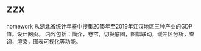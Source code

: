 # zzx
homework
从湖北省统计年鉴中搜集2015年至2019年江汉地区三种产业的GDP值。设计网页。
内容包括：简介，卷帘，切换底图，图幅联动，缓冲区分析，查询，渲染，图表可视化等功能。
